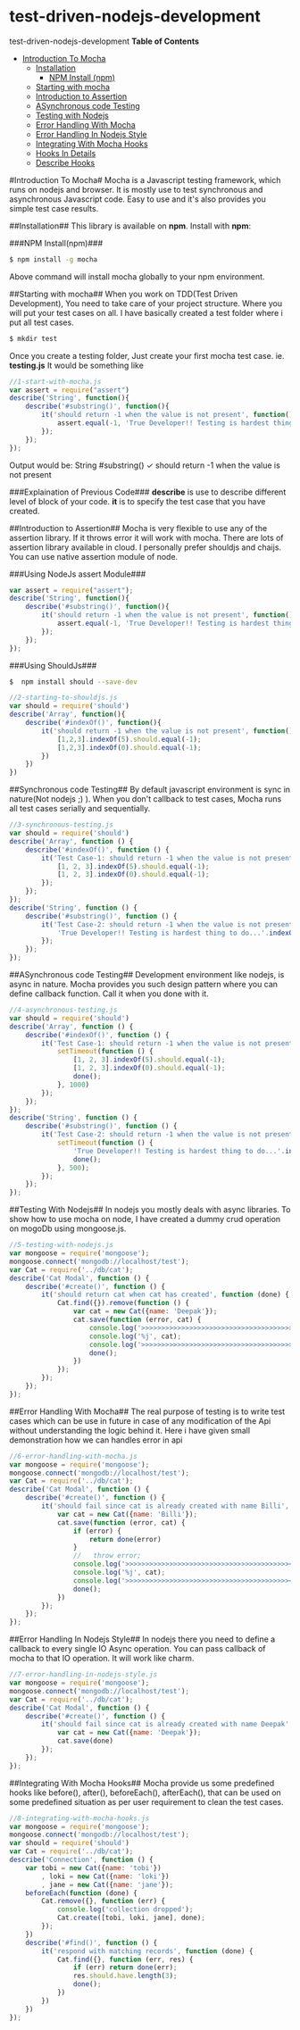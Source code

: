 # test-driven-nodejs-development
test-driven-nodejs-development
**Table of Contents**
- [Introduction To Mocha](#Introduction-To-Mocha)
  - [Installation](#installation)
    - [NPM Install (npm)](#npm-install)
  - [Starting with mocha](#starting-with-mocha)
  - [Introduction to Assertion](#introduction-to-assertion)
  - [ASynchronous code Testing](#aSynchronous-code-testing)
  - [Testing with Nodejs](#testing-with-nodejs)
  - [Error Handling With Mocha](#error-handling-with-mocha)
  - [Error Handling In Nodejs Style](#error-handling-in-nodejs-style)
  - [Integrating With Mocha Hooks](#integrating-with-mocha-hooks)
  - [Hooks In Details](#hooks-in-details)
  - [Describe Hooks](#describe-hooks)
  
#Introduction To Mocha#
Mocha is a Javascript testing framework, which runs on nodejs and browser. It is mostly use to test synchronous and asynchronous Javascript code. Easy to use and it's also provides you simple test case results.

##Installation##
This library is available on **npm**. Install with **npm**:

###NPM Install(npm)###
```bash
$ npm install -g mocha
```
Above command will install mocha globally to your npm environment.

##Starting with mocha##
When you work on TDD(Test Driven Development), You need to take care of your project structure. Where you will put your test cases on all. I have basically created a test folder where i put all test cases.
```bash
$ mkdir test
```
Once you create a testing folder, Just create your first mocha test case. ie. **testing.js** It would be something like
```js
//1-start-with-mocha.js
var assert = require("assert")
describe('String', function(){
    describe('#substring()', function(){
        it('should return -1 when the value is not present', function(){
            assert.equal(-1, 'True Developer!! Testing is hardest thing to do...'.indexOf('developer'));
        });
    });
});
```
Output would be:
String
    #substring()
      ✓ should return -1 when the value is not present

###Explaination of Previous Code###
**describe** is use to describe different level of block of your code. **it** is to specify the test case that you have created.

##Introduction to Assertion##
Mocha is very flexible to use any of the assertion library. If it throws error it will work with mocha. There are lots of assertion library available in cloud. I personally prefer shouldjs and chaijs. You can use native assertion module of node.

###Using NodeJs assert Module###
```js
var assert = require("assert");
describe('String', function(){
    describe('#substring()', function(){
        it('should return -1 when the value is not present', function(){
            assert.equal(-1, 'True Developer!! Testing is hardest thing to do...'.indexOf('developer'));
        });
    });
});
```
###Using ShouldJs###
```bash
$  npm install should --save-dev
```
```js
//2-starting-to-shouldjs.js
var should = require('should')
describe('Array', function(){
    describe('#indexOf()', function(){
        it('should return -1 when the value is not present', function(){
            [1,2,3].indexOf(5).should.equal(-1);
            [1,2,3].indexOf(0).should.equal(-1);
        })
    })
})
```

##Synchronous code Testing##
By default javascript environment is sync in nature(Not nodejs ;) ). When you don't callback to test cases, Mocha runs all test cases serially and sequentially.
```js
//3-synchronous-testing.js
var should = require('should')
describe('Array', function () {
    describe('#indexOf()', function () {
        it('Test Case-1: should return -1 when the value is not present', function () {
            [1, 2, 3].indexOf(5).should.equal(-1);
            [1, 2, 3].indexOf(0).should.equal(-1);
        });
    });
});
describe('String', function () {
    describe('#substring()', function () {
        it('Test Case-2: should return -1 when the value is not present', function () {
            'True Developer!! Testing is hardest thing to do...'.indexOf('developer').should.equal(-1);
        });
    });
});
```
##ASynchronous code Testing##
Development environment like nodejs, is async in nature. Mocha provides you such design pattern where you can define callback function. Call it when you done with it.
```js
//4-asynchronous-testing.js
var should = require('should')
describe('Array', function () {
    describe('#indexOf()', function () {
        it('Test Case-1: should return -1 when the value is not present', function (done) {
            setTimeout(function () {
                [1, 2, 3].indexOf(5).should.equal(-1);
                [1, 2, 3].indexOf(0).should.equal(-1);
                done();
            }, 1000)
        });
    });
});
describe('String', function () {
    describe('#substring()', function () {
        it('Test Case-2: should return -1 when the value is not present', function (done) {
            setTimeout(function () {
                'True Developer!! Testing is hardest thing to do...'.indexOf('developer').should.equal(-1);
                done();
            }, 500);
        });
    });
});
```
##Testing With Nodejs##
In nodejs you mostly deals with async libraries. To show how to use mocha on node, I have created a dummy crud operation on mogoDb using mongoose.js.
```js
//5-testing-with-nodejs.js
var mongoose = require('mongoose');
mongoose.connect('mongodb://localhost/test');
var Cat = require('../db/cat');
describe('Cat Modal', function () {
    describe('#create()', function () {
        it('should return cat when cat has created', function (done) {
            Cat.find({}).remove(function () {
                var cat = new Cat({name: 'Deepak'});
                cat.save(function (error, cat) {
                    console.log('>>>>>>>>>>>>>>>>>>>>>>>>>>>>>>>>>>>>>>>>><<<<<<<<<<<<<<<<<<<<<<<<<');
                    console.log('%j', cat);
                    console.log('>>>>>>>>>>>>>>>>>>>>>>>>>>>>>>>>>>>>>>>>><<<<<<<<<<<<<<<<<<<<<<<<<');
                    done();
                })
            });
        });
    });
});
```
##Error Handling With Mocha##
The real purpose of testing is to write test cases which can be use in future in case of any modification of the Api without understanding the logic behind it.
Here i have given small demonstration how we can handles error in api
```js
//6-error-handling-with-mocha.js
var mongoose = require('mongoose');
mongoose.connect('mongodb://localhost/test');
var Cat = require('../db/cat');
describe('Cat Modal', function () {
    describe('#create()', function () {
        it('should fail since cat is already created with name Billi', function (done) {
            var cat = new Cat({name: 'Billi'});
            cat.save(function (error, cat) {
                if (error) {
                    return done(error)
                }
                //   throw error;
                console.log('>>>>>>>>>>>>>>>>>>>>>>>>>>>>>>>>>>>>>>>>><<<<<<<<<<<<<<<<<<<<<<<<<');
                console.log('%j', cat);
                console.log('>>>>>>>>>>>>>>>>>>>>>>>>>>>>>>>>>>>>>>>>><<<<<<<<<<<<<<<<<<<<<<<<<');
                done();
            })
        });
    });
});
```
##Error Handling In Nodejs Style##
In nodejs there you need to define a callback to every single IO Async operation. You can pass callback of mocha to that IO operation. It will work like charm.
```js
//7-error-handling-in-nodejs-style.js
var mongoose = require('mongoose');
mongoose.connect('mongodb://localhost/test');
var Cat = require('../db/cat');
describe('Cat Modal', function () {
    describe('#create()', function () {
        it('should fail since cat is already created with name Deepak', function (done) {
            var cat = new Cat({name: 'Deepak'});
            cat.save(done)
        });
    });
});
```
##Integrating With Mocha Hooks##
Mocha provide us some predefined hooks like before(), after(), beforeEach(), afterEach(), that can be used on some predefined situation as per user requirement to clean the test cases.
```js
//8-integrating-with-mocha-hooks.js
var mongoose = require('mongoose');
mongoose.connect('mongodb://localhost/test');
var should = require('should')
var Cat = require('../db/cat');
describe('Connection', function () {
    var tobi = new Cat({name: 'tobi'})
        , loki = new Cat({name: 'loki'})
        , jane = new Cat({name: 'jane'});
    beforeEach(function (done) {
        Cat.remove({}, function (err) {
            console.log('collection dropped');
            Cat.create([tobi, loki, jane], done);
        });
    })
    describe('#find()', function () {
        it('respond with matching records', function (done) {
            Cat.find({}, function (err, res) {
                if (err) return done(err);
                res.should.have.length(3);
                done();
            })
        })
    })
});
```
